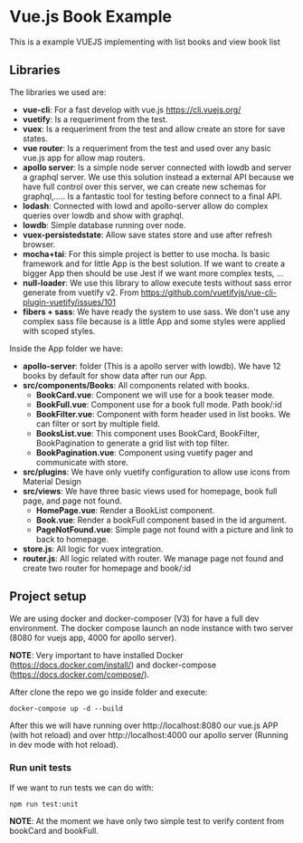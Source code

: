 # Vue.js Book Example

This is a example VUEJS implementing with list books and view book list

## Libraries

The libraries we used are:
 - **vue-cli**: For a fast develop with vue.js https://cli.vuejs.org/
 - **vuetify**: Is a requeriment from the test.
 - **vuex**: Is a requeriment from the test and allow create an store for save states.
 - **vue router**: Is a requeriment from the test and used over any basic vue.js app for allow map routers.
 - **apollo server**: Is a simple node server connected with lowdb and server a graphql server. We use this solution instead a external API because we have full control over this server, we can create new schemas for graphql,..... Is a fantastic tool for testing before connect to a final API.
 - **lodash**: Connected with lowd and apollo-server allow do complex queries over lowdb and show with graphql.
 - **lowdb**: Simple database running over node.
 - **vuex-persistedstate**: Allow save states store and use after refresh browser.
 - **mocha+tai**: For this simple project is better to use mocha. Is basic framework and for little App is the best solution. If we want to create a bigger App then should be use Jest if we want more complex tests, ...
 - **null-loader**: We use this library to allow execute tests without sass error generate from vuetify v2. From https://github.com/vuetifyjs/vue-cli-plugin-vuetify/issues/101
 - **fibers + sass**: We have ready the system to use sass. We don't use any complex sass file because is a little App and some styles were applied with scoped styles.


Inside the App folder we have:
- **apollo-server**: folder (This is a apollo server with lowdb). We have 12 books by default for show data after run our App.
- **src/components/Books**: All components related with books.
  - **BookCard.vue**: Component we will use for a book teaser mode.
  - **BookFull.vue**: Component use for a book full mode. Path book/:id
  - **BookFilter.vue**: Component with form header used in list books. We can filter or sort by multiple field.
  - **BooksList.vue**: This component uses BookCard, BookFilter, BookPagination to generate a grid list with top filter.
  - **BookPagination.vue**: Component using vuetify pager and communicate with store.
- **src/plugins**: We have only vuetify configuration to allow use icons from Material Design
- **src/views**: We have three basic views used for homepage, book full page, and page not found.
  - **HomePage.vue**: Render a BookList component.
  - **Book.vue**: Render a bookFull component based in the id argument.
  - **PageNotFound.vue**: Simple page not found with a picture and link to back to homepage.
- **store.js**: All logic for vuex integration.
- **router.js**: All logic related with router. We manage page not found and create two router for homepage and book/:id


## Project setup

We are using docker and docker-composer (V3) for have a full dev environment. The docker compose launch an node instance with two server (8080 for vuejs app, 4000 for apollo server).

**NOTE**: Very important to have installed Docker (https://docs.docker.com/install/) and docker-compose (https://docs.docker.com/compose/).

After clone the repo we go inside folder and execute:

```
docker-compose up -d --build
```
After this we will have running over http://localhost:8080 our vue.js APP (with hot reload) and over http://localhost:4000 our apollo server (Running in dev mode with hot reload).


### Run unit tests

If we want to run tests we can do with:
```
npm run test:unit
```

**NOTE**: At the moment we have only two simple test to verify content from bookCard and bookFull.
